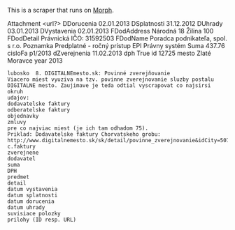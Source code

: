 This is a scraper that runs on [Morph](https://morph.io).

Attachment 	<url?>
DDorucenia	02.01.2013
DSplatnosti	31.12.2012
DUhrady		03.01.2013
DVystavenia	02.01.2013
FDodAddress	Národná 18 Žilina 100
FDodDetail	Právnická IČO: 31592503
FDodName	Poradca podnikateľa, spol. s r.o.
Poznamka	Predplatné - ročný prístup EPI Právny systém
Suma		437.76
cisloFa		p1/2013
dZverejnenia	11.02.2013
dph		True
id		12725
mesto		Zlaté Moravce
year		2013

    lubosko  8. DIGITALNEmesto.sk: Povinné zverejňovanie
    Viacero miest vyuziva na tzv. povinne zverejnovanie sluzby postalu DIGITALNE mesto. Zaujimave je teda odtial vyscrapovat co najsirsi okruh
    udajov:
    dodavatelske faktury
    odberatelske faktury
    objednavky
    zmluvy
    pre co najviac miest (je ich tam odhadom 75).
    Priklad: Dodavatelske faktury Chorvatskeho grobu:
    http://www.digitalnemesto.sk/sk/detail/povinne_zverejnovanie&idCity=507911000
    c.faktury
    zverejnene
    dodavatel
    suma
    DPH
    predmet
    detail
    datum vystavenia
    datum splatnosti
    datum dorucenia
    datum uhrady
    suvisiace polozky
    prilohy (ID resp. URL)
